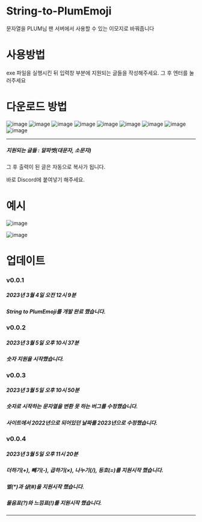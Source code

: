 # String-to-PlumEmoji
문자열을 PLUM님 팬 서버에서 사용할 수 있는 이모지로 바꿔줍니다

# 사용방법
exe 파일을 실행시킨 뒤 입력창 부분에 지원되는 글들을 작성해주세요.
그 후 엔터를 눌러주세요

# 다운로드 방법
![image](https://user-images.githubusercontent.com/96653318/222762891-d6fbd477-934b-4b23-b465-c5add2b96ccb.png)
![image](https://user-images.githubusercontent.com/96653318/222762951-2e1a5154-f06b-45d6-a1e8-65b0fb8e7c49.png)
![image](https://user-images.githubusercontent.com/96653318/222763033-3da42fad-67f8-4701-a67d-c5766d3a6b18.png)
![image](https://user-images.githubusercontent.com/96653318/222763066-428873ad-5fec-4792-83ea-8cd6b9584bde.png)
![image](https://user-images.githubusercontent.com/96653318/222763120-f5b52827-13eb-4193-b688-683ace1317a3.png)
![image](https://user-images.githubusercontent.com/96653318/222763169-ae4af319-0730-49b6-8f9d-d5c4b311bc47.png)
![image](https://user-images.githubusercontent.com/96653318/222763214-650fba0c-ae69-4f9b-ab66-644b906aab35.png)
![image](https://user-images.githubusercontent.com/96653318/222763262-63a1ba6b-ef27-4c60-8e74-00e05f76fffc.png)
![image](https://user-images.githubusercontent.com/96653318/222763295-fda7bf0c-a4f7-41cf-aca4-0b06c8a33e73.png)

----------
##### 지원되는 글들 : 알파벳(대문자, 소문자)

그 후 출력이 된 글은 자동으로 복사가 됩니다.
  
바로 Discord에 붙여넣기 해주세요.

# 예시
![image](https://user-images.githubusercontent.com/96653318/222753318-6db75b80-2d0d-4e6a-8c9a-ec78c1f8dd4a.png)

![image](https://user-images.githubusercontent.com/96653318/222753441-92bbeac4-b89b-48a0-9364-94a6127f68a7.png)

# 업데이트
### v0.0.1 
##### 2023년 3월 4일 오전 12시 9분
##### String to PlumEmoji를 개발 완료 했습니다.

### v0.0.2
##### 2023년 3월 5일 오후 10시 37분
##### 숫자 지원을 시작했습니다.

### v0.0.3
##### 2023년 3월 5일 오후 10시 50분
##### 숫자로 시작하는 문자열을 변환 못 하는 버그를 수정했습니다.
##### 사이트에서 2022년으로 되어있던 날짜를 2023년으로 수정했습니다.

### v0.0.4
##### 2023년 3월 5일 오후 11시 20분
##### 더하기(+), 빼기(-), 곱하기(×), 나누기(/), 등호(=)를 지원시작 했습니다.
##### 별(*)과 샾(#)을 지원시작 했습니다.
##### 물음표(?)와 느낌표(!)를 지원시작 했습니다.
----------
